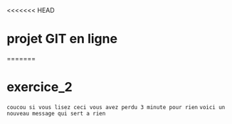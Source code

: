 <<<<<<< HEAD
# projet GIT en ligne
=======
# exercice_2

```coucou si vous lisez ceci vous avez perdu 3 minute pour rien```
```voici un nouveau message qui sert a rien```